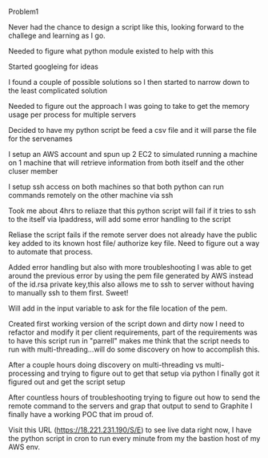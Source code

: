 Problem1

Never had the chance to design a script like this, looking forward to the challege and learning as I go.

Needed to figure what python module existed to help with this

Started googleing for ideas

I found a couple of possible solutions so I then started to narrow down to the least complicated solution

Needed to figure out the approach I was going to take to get the memory usage per process for multiple servers

Decided to have my python script be feed a csv file and it will parse the file for the servenames

I setup an AWS account and spun up 2 EC2 to simulated running a machine on 1 machine that will retrieve information from both itself and the other cluser member

I setup ssh access on both machines so that both python can run commands remotely on the other machine via ssh

Took me about 4hrs to reliaze that this python script will fail if it tries to ssh to the itself via Ipaddress, will add some error handling to the script

Reliase the script fails if the remote server does not already have the public key added to its known host file/ authorize key file. Need to figure out a way to automate that process.

Added error handling but also with more troubleshooting I was able to get around the previous error by using the pem file generated by AWS instead of the id.rsa private key,this also allows me to ssh to server without having to manually ssh to them first. Sweet!

Will add in the input variable to ask for the file location of the pem.

Created first working version of the script down and dirty now I need to refactor and modify it per client requirements, part of the requirements was to have this script run in "parrell" makes me think that the script needs to run with multi-threading...will do some discovery on how to accomplish this.

After a couple hours doing discovery on multi-threading vs multi-processing and trying to figure out to get that setup via python I finally got it figured out and get the script setup

After countless hours of troubleshooting trying to figure out how to send the remote command to the servers and grap that output to send to Graphite I finally have a working POC that im proud of.

Visit this URL (https://18.221.231.190/S/E) to see live data right now, I have the python script in cron to run every minute from my the bastion host of my AWS env.

